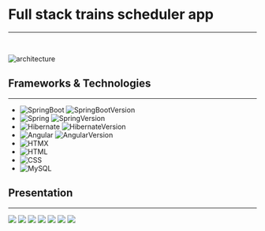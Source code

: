 # Full stack trains scheduler app
<hr>
<br>



![architecture](https://github.com/SuperGini/traines-scheduler/assets/58910040/8b3056b5-2344-4d00-a1dc-3685fd5a3cff)



## Frameworks & Technologies
<hr>

- ![SpringBoot] ![SpringBootVersion]
- ![Spring] ![SpringVersion]
- ![Hibernate] ![HibernateVersion]
- ![Angular] ![AngularVersion]
- ![HTMX]
- ![HTML]
- ![CSS]
- ![MySQL]

## Presentation
<hr>

![](./pictures/ex2.png)
![](./pictures/ex9.png)
![](./pictures/ex1.png)
![](./pictures/ex3.png)
![](./pictures/ex4.png)
![](./pictures/ex6.png)
![](./pictures/ex8.png)





[SpringBoot]: https://img.shields.io/static/v1?style=for-the-badge&message=Spring+Boot&color=6DB33F&logo=Spring+Boot&logoColor=FFFFFF&label=
[Spring]: https://img.shields.io/static/v1?style=for-the-badge&message=Spring&color=6DB33F&logo=Spring&logoColor=FFFFFF&label=
[SpringVersion]: https://img.shields.io/badge/6.1-orange
[HTMX]: https://img.shields.io/static/v1?style=for-the-badge&message=htmx&color=3366CC&logo=htmx&logoColor=FFFFFF&label=
[SpringBootVersion]: https://img.shields.io/badge/3.2.0-orange
[Angular]: https://img.shields.io/badge/Angular-DD0031?style=for-the-badge&logo=angular&logoColor=white
[AngularVersion]: https://img.shields.io/badge/17-orange
[Hibernate]: https://img.shields.io/static/v1?style=for-the-badge&message=Hibernate&color=59666C&logo=Hibernate&logoColor=FFFFFF&label
[HibernateVersion]: https://img.shields.io/badge/6.3.1-orange
[HTML]: https://img.shields.io/static/v1?style=for-the-badge&message=HTML5&color=E34F26&logo=HTML5&logoColor=FFFFFF&label=
[CSS]: https://img.shields.io/static/v1?style=for-the-badge&message=CSS3&color=1572B6&logo=CSS3&logoColor=FFFFFF&label=
[MySQL]: https://img.shields.io/static/v1?style=for-the-badge&message=MySQL&color=4479A1&logo=MySQL&logoColor=FFFFFF&label=


